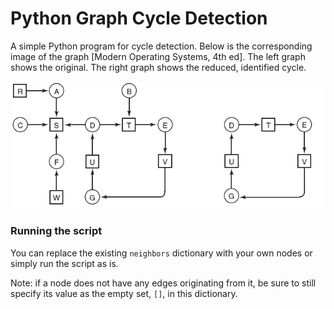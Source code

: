 # Python Graph Cycle Detection

A simple Python program for cycle detection. Below is the corresponding image of the graph [Modern Operating Systems, 4th ed]. The left graph shows the original. The right graph shows the reduced, identified cycle.

![Image of a graph from Modern Operating Systems, Chapter 6](graph.PNG)

### Running the script

You can replace the existing `neighbors` dictionary with your own nodes or
simply run the script as is. 

Note: if a node does not have any edges originating from it, be sure to still specify its value as the empty set, `[]`, in this dictionary.